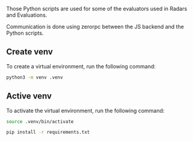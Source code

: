 Those Python scripts are used for some of the evaluators used in Radars and Evaluations.

Communication is done using zerorpc between the JS backend and the Python scripts.

## Create venv

To create a virtual environment, run the following command:

```bash
python3 -m venv .venv
```

## Active venv

To activate the virtual environment, run the following command:

```bash
source .venv/bin/activate

pip install -r requirements.txt
```
